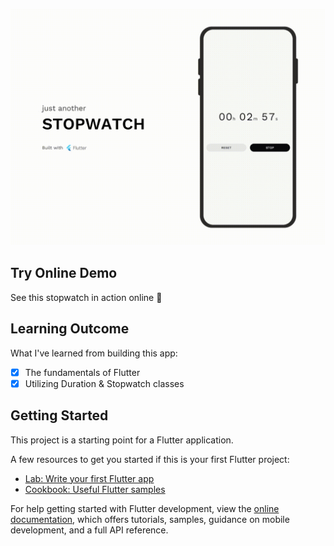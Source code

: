 ![](https://github.com/cwnuramirah/just_another_stopwatch/blob/master/banner.gif)

## Try Online Demo
See this stopwatch in action online
	🔗

## Learning Outcome
What I've learned from building this app:
- [x] The fundamentals of Flutter
- [x] Utilizing Duration & Stopwatch classes

## Getting Started

This project is a starting point for a Flutter application.

A few resources to get you started if this is your first Flutter project:

- [Lab: Write your first Flutter app](https://docs.flutter.dev/get-started/codelab)
- [Cookbook: Useful Flutter samples](https://docs.flutter.dev/cookbook)

For help getting started with Flutter development, view the
[online documentation](https://docs.flutter.dev/), which offers tutorials,
samples, guidance on mobile development, and a full API reference.
